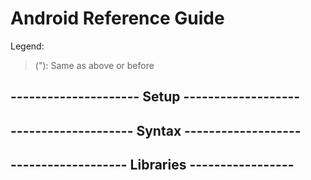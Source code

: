 # Android Reference Guide

Legend:
>("): Same as above or before

## --------------------- Setup -------------------

## -------------------- Syntax -------------------

## ------------------- Libraries -----------------
